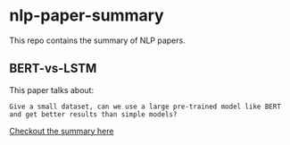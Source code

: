 # nlp-paper-summary

This repo contains the summary of NLP papers.


## BERT-vs-LSTM

This paper talks about:

`Give a small dataset, can we use a large pre-trained model like BERT and get better results than simple models?`

<a href="bert-vs-lstm#bert-vs-lstm">Checkout the summary here</a>